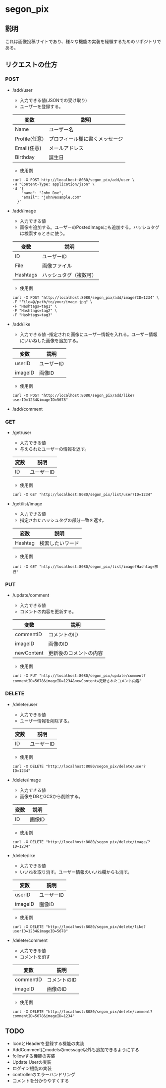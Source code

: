 # segon_pix

## 説明
これは画像投稿サイトであり、様々な機能の実装を経験するためのリポジトリである。


## リクエストの仕方

### POST

- /add/user

    - 入力できる値(JSONでの受け取り)
    - ユーザーを登録する。

    | 変数      |     説明     | 
    |-----------|-----------|
    |Name       |  ユーザー名   |       
    |Profile(任意)    |  プロフィール欄に書くメッセージ  |      
    |Email(任意)      |  メールアドレス  |      
    |Birthday   |  誕生日      |

    - 使用例

    ```
    curl -X POST http://localhost:8080/segon_pix/add/user \
    -H "Content-Type: application/json" \
    -d '{
        "name": "John Doe",
        "email": "john@example.com"
      }'
    ```
- /add/image
    - 入力できる値
    - 画像を追加する。ユーザーのPostedImageにも追加する。ハッシュタグは検索するときに使う。

    | 変数      | 説明|
    |-----------|-----|
    |ID       |   ユーザーID   |
    |File    |   画像ファイル   |
    |Hashtags     | ハッシュタグ（複数可） | 


    - 使用例

    ```
    curl -X POST "http://localhost:8080/segon_pix/add/image?ID=1234" \
  -F "File=@/path/to/your/image.jpg" \
  -F "Hashtags=tag1" \
  -F "Hashtags=tag2" \
  -F "Hashtags=tag3"

    ```
- /add/like
    - 入力できる値
    -指定された画像にユーザー情報を入れる。ユーザー情報にいいねした画像を追加する。

    | 変数      |     説明     | 
    |-----------|-----------|
    |userID     |  ユーザーID  |       
    |imageID    |  画像ID  |      

    - 使用例

    ```
    curl -X POST "http://localhost:8080/segon_pix/add/like?userID=1234&imageID=5678"
    ```
- /add/comment

### GET

- /get/user
    - 入力できる値
    - 与えられたユーザーの情報を返す。

    | 変数      |     説明     | 
    |-----------|-----------|
    |ID       |  ユーザーID   |       

    - 使用例

    ```
    curl -X GET "http://localhost:8080/segon_pix/list/user?ID=1234"
    ```
- /get/list/image
    - 入力できる値
    - 指定されたハッシュタグの部分一致を返す。

    | 変数      |     説明     | 
    |-----------|-----------|
    |Hashtag       |  検索したいワード   |       

    - 使用例

    ```
    curl -X GET "http://localhost:8080/segon_pix/list/image?Hashtag=旅行"
    ```

### PUT

- /update/comment
    - 入力できる値
    - コメントの内容を更新する。

    | 変数      |     説明     | 
    |-----------|-----------|
    |commentID       |  コメントのID  |       
    |imageID    |  画像のID  |      
    |newContent       |  更新後のコメントの内容  |      


    - 使用例

    ```
   curl -X PUT "http://localhost:8080/segon_pix/update/comment?commentID=5678&imageID=1234&newContent=更新されたコメント内容"
    ```

### DELETE

- /delete/user
    - 入力できる値
    - ユーザー情報を削除する。

    | 変数      |    説明     | 
    |-----------|-----------|
    |ID       |  ユーザーID   |       

    - 使用例

    ```
    curl -X DELETE "http://localhost:8080/segon_pix/delete/user?ID=1234"
    ```
- /delete/image
    - 入力できる値
    - 画像をDBとGCSから削除する。

    | 変数      |     説明     | 
    |-----------|-----------|
    |ID       |   画像ID  |       

    - 使用例

    ```
    curl -X DELETE "http://localhost:8080/segon_pix/delete/image/?ID=1234"
    ```
- /delete/like
    - 入力できる値
    - いいねを取り消す。ユーザー情報のいいね欄からも消す。

    | 変数      |     説明     | 
    |-----------|-----------|
    |userID     |  ユーザーID  |       
    |imageID    |  画像ID  |       

    - 使用例

    ```
    curl -X DELETE "http://localhost:8080/segon_pix/delete/like?userID=1234&imageID=5678"
    ```
- /delete/comment
    - 入力できる値
    - コメントを消す

    | 変数      |     説明     | 
    |-----------|-----------|
    |commentID       |  コメントのID  |       
    |imageID    |  画像のID  |      
    - 使用例

    ```
    curl -X DELETE "http://localhost:8080/segon_pix/delete/comment?commentID=5678&imageID=1234"
    ```



## TODO

- IconとHeaderを登録する機能の実装
- AddCommentにmodelsのmessage以外も追加できるようにする
- followする機能の実装
- Update Userの実装
- ログイン機能の実装
- controllerのエラーハンドリング
- コメントを分かりやすくする